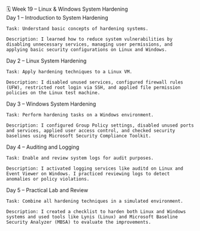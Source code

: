 🗓️ Week 19 – Linux & Windows System Hardening\
Day 1 – Introduction to System Hardening

    Task: Understand basic concepts of hardening systems.

    Description: I learned how to reduce system vulnerabilities by disabling unnecessary services, managing user permissions, and applying basic security configurations on Linux and Windows.

Day 2 – Linux System Hardening

    Task: Apply hardening techniques to a Linux VM.

    Description: I disabled unused services, configured firewall rules (UFW), restricted root login via SSH, and applied file permission policies on the Linux test machine.

Day 3 – Windows System Hardening

    Task: Perform hardening tasks on a Windows environment.

    Description: I configured Group Policy settings, disabled unused ports and services, applied user access control, and checked security baselines using Microsoft Security Compliance Toolkit.

Day 4 – Auditing and Logging

    Task: Enable and review system logs for audit purposes.

    Description: I activated logging services like auditd on Linux and Event Viewer on Windows. I practiced reviewing logs to detect anomalies or policy violations.

Day 5 – Practical Lab and Review

    Task: Combine all hardening techniques in a simulated environment.

    Description: I created a checklist to harden both Linux and Windows systems and used tools like Lynis (Linux) and Microsoft Baseline Security Analyzer (MBSA) to evaluate the improvements.
